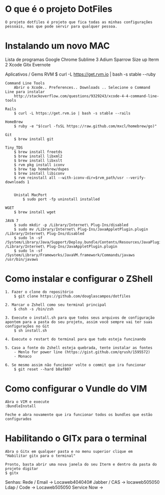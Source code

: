 O que é o projeto DotFiles
==========================

	O projeto dotfiles é projeto que fica todas as minhas configurações pessoais, mas que pode servir para qualquer pessoa.



Instalando um novo MAC
========================

Lista de programas
	Google Chrome
	Sublime 3
	Adium
	Sparrow
	Size up
	Iterm 2
	Xcode
	Gitx
	Evernote

Aplicativos / Gems
	RVM
		$ curl -L https://get.rvm.io | bash -s stable --ruby

	Command Line Tools
		Abrir o Xcode.. Preferences.. Downloads .. Selecione o Command Line para instalar
		http://stackoverflow.com/questions/9329243/xcode-4-4-command-line-tools

	Rails
		$ curl -L https://get.rvm.io | bash -s stable --rails

	HomeBrew
		$ ruby -e "$(curl -fsSL https://raw.github.com/mxcl/homebrew/go)"

	Git
		$ brew install git

	Tiny_TDS
		$ brew install freetds
		$ brew install libxml2
		$ brew install libxslt
		$ rvm pkg install iconv
		$ brew tap homebrew/dupes
		$ brew install libiconv
		$ rvm reinstall all --with-iconv-dir=$rvm_path/usr --verify-downloads 1


		Unistal MacPort
			$ sudo port -fp uninstall installed

	WGET
		$ brew install wget

	JAVA 7
		$ sudo mkdir -p /Library/Internet\ Plug-Ins/disabled 
		$ sudo mv /Library/Internet\ Plug-Ins/JavaAppletPlugin.plugin /Library/Internet\ Plug-Ins/disabled
		$ sudo ln -sf /System/Library/Java/Support/Deploy.bundle/Contents/Resources/JavaPlugin2_NPAPI.plugin /Library/Internet\ Plug-Ins/JavaAppletPlugin.plugin
		$ sudo ln -sf /System/Library/Frameworks/JavaVM.framework/Commands/javaws /usr/bin/javaws



Como instalar e configurar o ZShell
====================================

	1. Fazer o clone do repositório
		$ git clone https://github.com/douglascampos/dotfiles

	2. Marcar o Zshell como seu terminal principal
		$ chsh -s /bin/zsh

	3. Execute o install.sh para que todos seus arquivos de configuração apontem para a pasta do seu projeto, assim você sempre vai ter suas configurações no Git
		$ sh install.sh

	4. Execute o restart do terminal para que tudo esteja funcinando

	5. Caso a fonte do Zshell esteja quebrada, tente instalar as fontes
		- Menlo for power line (https://gist.github.com/qrush/1595572)
		- Monaco

	6. Se mesmo assim não funcionar volte o commit que ira funcionar
		$ git reset --hard b8af807


Como configurar o Vundle do VIM
===============================

	Abra o VIM e execute
	:BundleInstall

	Feche e abra novamente que ira funcionar todos os bundles que estão configurados



Habilitando o GITx para o terminal
==================================

	Abra o Gitx em qualquer pasta e no menu superior clique em 
	"Habilitar gitx para o terminal"

	Pronto, basta abrir uma nova janela do seu Iterm e dentro da pasta do projeto digitar
	$ gitx



Senhas:
   Rede / Email -> Locaweb404040#
   Jabber / CAS	-> locaweb505050
   Ldap / Code	-> Locaweb505050
   Service Now	-> 



